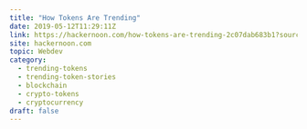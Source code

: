 ```yaml
---
title: "How Tokens Are Trending"
date: 2019-05-12T11:29:11Z
link: https://hackernoon.com/how-tokens-are-trending-2c07dab683b1?source=rss----3a8144eabfe3---4&utm_medium=RSS&utm_source=hune
site: hackernoon.com
topic: Webdev
category:
  - trending-tokens
  - trending-token-stories
  - blockchain
  - crypto-tokens
  - cryptocurrency
draft: false
---
```

